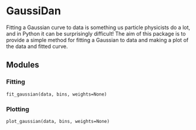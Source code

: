 # GaussiDan #

Fitting a Gaussian curve to data is something us particle physicists do a lot, and in Python it can be surprisingly difficult! The aim of this package is to provide a simple method for fitting a Gaussian to data and making a plot of the data and fitted curve. 

## Modules ##

### Fitting ###
`fit_gaussian(data, bins, weights=None)`

### Plotting ###
`plot_gaussian(data, bins, weights=None)`